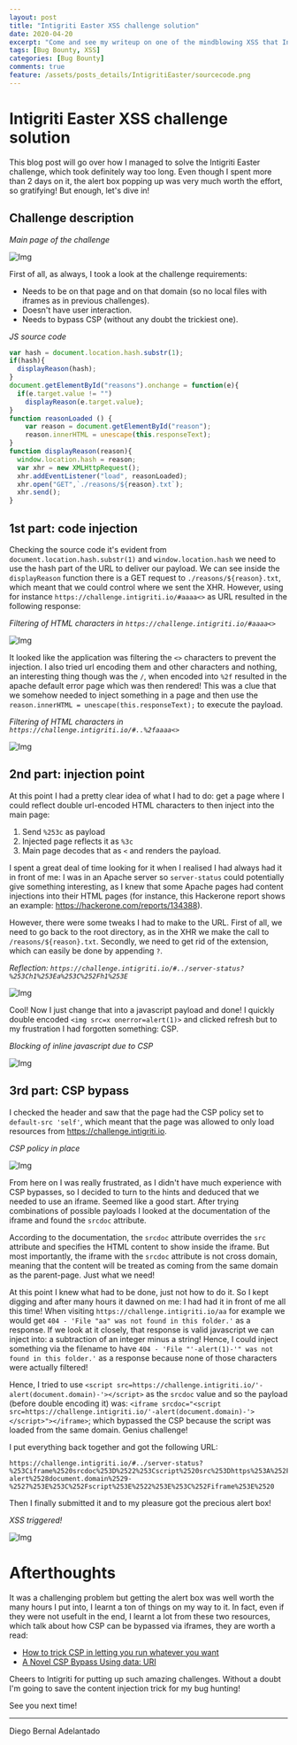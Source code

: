```yaml
---
layout: post
title: "Intigriti Easter XSS challenge solution"
date: 2020-04-20
excerpt: "Come and see my writeup on one of the mindblowing XSS that Intigriti creates for the fun (and frustration) of hackers..."
tags: [Bug Bounty, XSS]
categories: [Bug Bounty]
comments: true
feature: /assets/posts_details/IntigritiEaster/sourcecode.png
---
```


# Intigriti Easter XSS challenge solution

This blog post will go over how I managed to solve the Intigriti Easter challenge, which took definitely way too long. Even though I spent more than 2 days on it, the alert box popping up was very much worth the effort, so gratifying! But enough, let's dive in!

## Challenge description

*Main page of the challenge*

![Img](/assets/posts_details/IntigritiEaster/description.png)

First of all, as always, I took a look at the challenge requirements:

- Needs to be on that page and on that domain (so no local files with iframes as in previous challenges).
- Doesn't have user interaction.
- Needs to bypass CSP (without any doubt the trickiest one).

*JS source code*

```js
var hash = document.location.hash.substr(1);
if(hash){
  displayReason(hash);
}
document.getElementById("reasons").onchange = function(e){
  if(e.target.value != "")
    displayReason(e.target.value);
}
function reasonLoaded () {
    var reason = document.getElementById("reason");
    reason.innerHTML = unescape(this.responseText);
}
function displayReason(reason){
  window.location.hash = reason;
  var xhr = new XMLHttpRequest();
  xhr.addEventListener("load", reasonLoaded);
  xhr.open("GET",`./reasons/${reason}.txt`);
  xhr.send();
}
```

## 1st part: code injection

Checking the source code it's evident from `document.location.hash.substr(1)` and `window.location.hash` we need to use the hash part of the URL to deliver our payload. We can see inside the `displayReason` function there is a GET request to `./reasons/${reason}.txt`, which meant that we could control where we sent the XHR. However, using for instance `https://challenge.intigriti.io/#aaaa<>` as URL resulted in the following response:

*Filtering of HTML characters in `https://challenge.intigriti.io/#aaaa<>`*

![Img](/assets/posts_details/IntigritiEaster/filtering.png)

It looked like the application was filtering the `<>` characters to prevent the injection. I also tried url encoding them and other characters and nothing, an interesting thing though was the `/`, when encoded into `%2f` resulted in the apache default error page which was then rendered! This was a clue that we somehow needed to inject something in a page and then use the `reason.innerHTML = unescape(this.responseText);` to execute the payload.

*Filtering of HTML characters in `https://challenge.intigriti.io/#..%2faaaa<>`*

![Img](/assets/posts_details/IntigritiEaster/404.png)

## 2nd part: injection point

At this point I had a pretty clear idea of what I had to do: get a page where I could reflect double url-encoded HTML characters to then inject into the main page:

1. Send `%253c` as payload
2. Injected page reflects it as `%3c`
3. Main page decodes that as `<` and renders the payload.

I spent a great deal of time looking for it when I realised I had always had it in front of me: I was in an Apache server so `server-status` could potentially give something interesting, as I knew that some Apache pages had content injections into their HTML pages (for instance, this Hackerone report shows an example: https://hackerone.com/reports/134388).

However, there were some tweaks I had to make to the URL. First of all, we need to go back to the root directory, as in the XHR we make the call to `/reasons/${reason}.txt`. Secondly, we need to get rid of the extension, which can easily be done by appending `?`.

*Reflection: `https://challenge.intigriti.io/#../server-status?%253Ch1%253Ea%253C%252Fh1%253E`*

![Img](/assets/posts_details/IntigritiEaster/reflection.png)

Cool! Now I just change that into a javascript payload and done! I quickly double encoded `<img src=x onerror=alert(1)>` and clicked refresh but to my frustration I had forgotten something: CSP.

*Blocking of inline javascript due to CSP*

![Img](/assets/posts_details/IntigritiEaster/csp.png)

## 3rd part: CSP bypass

I checked the header and saw that the page had the CSP policy set to `default-src 'self'`, which meant that the page was allowed to only load resources from https://challenge.intigriti.io.

*CSP policy in place*

![Img](/assets/posts_details/IntigritiEaster/csp-policy.png)

From here on I was really frustrated, as I didn't have much experience with CSP bypasses, so I decided to turn to the hints and deduced that we needed to use an iframe. Seemed like a good start. After trying combinations of possible payloads I looked at the documentation of the iframe and found the `srcdoc` attribute.

According to the documentation, the `srcdoc` attribute overrides the `src` attribute and specifies the HTML content to show inside the iframe. But most importantly, the iframe with the `srcdoc` attribute is not cross domain, meaning that the content will be treated as coming from the same domain as the parent-page. Just what we need!

At this point I knew what had to be done, just not how to do it. So I kept digging and after many hours it dawned on me: I had had it in front of me all this time! When visiting `https://challenge.intigriti.io/aa` for example we would get `404 - 'File "aa" was not found in this folder.'` as a response. If we look at it closely, that response is valid javascript we can inject into: a subtraction of an integer minus a string! Hence, I could inject something via the filename to have `404 - 'File "'-alert(1)-'" was not found in this folder.'` as a response because none of those characters were actually filtered!

Hence, I tried to use `<script src=https://challenge.intigriti.io/'-alert(document.domain)-'></script>` as the `srcdoc` value and so the payload (before double encoding it) was: `<iframe srcdoc="<script src=https://challenge.intigriti.io/'-alert(document.domain)-'></script>"></iframe>`; which bypassed the CSP because the script was loaded from the same domain. Genius challenge!

I put everything back together and got the following URL:

```
https://challenge.intigriti.io/#../server-status?%253Ciframe%2520srcdoc%253D%2522%253Cscript%2520src%253Dhttps%253A%252F%252Fchallenge.intigriti.io%252F%2527-alert%2528document.domain%2529-%2527%253E%253C%252Fscript%253E%2522%253E%253C%252Fiframe%253E%2520
```

Then I finally submitted it and to my pleasure got the precious alert box!

*XSS triggered!*

![Img](/assets/posts_details/IntigritiEaster/xss.png)

# Afterthoughts

It was a challenging problem but getting the alert box was well worth the many hours I put into, I learnt a ton of things on my way to it. In fact, even if they were not usefult in the end, I learnt a lot from these two resources, which talk about how CSP can be bypassed via iframes, they are worth a read:

- [How to trick CSP in letting you run whatever you want](https://lab.wallarm.com/how-to-trick-csp-in-letting-you-run-whatever-you-want-73cb5ff428aa/)
- [A Novel CSP Bypass Using data: URI](https://www.nccgroup.trust/us/about-us/newsroom-and-events/blog/2019/april/a-novel-csp-bypass-using-data-uri/)

Cheers to Intigriti for putting up such amazing challenges. Without a doubt I'm going to save the content injection trick for my bug hunting!

See you next time!

---

Diego Bernal Adelantado
